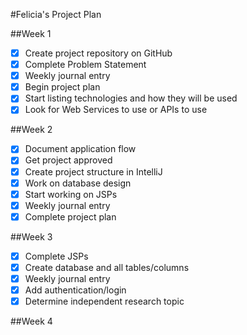#Felicia's Project Plan

##Week 1
- [X] Create project repository on GitHub
- [X] Complete Problem Statement
- [X] Weekly journal entry
- [X] Begin project plan
- [X] Start listing technologies and how they will be used
- [X] Look for Web Services to use or APIs to use

##Week 2
- [X] Document application flow
- [X] Get project approved
- [X] Create project structure in IntelliJ
- [X] Work on database design
- [X] Start working on JSPs
- [X] Weekly journal entry
- [X] Complete project plan

##Week 3
- [X] Complete JSPs
- [X] Create database and all tables/columns
- [X] Weekly journal entry
- [X] Add authentication/login
- [X] Determine independent research topic

##Week 4

